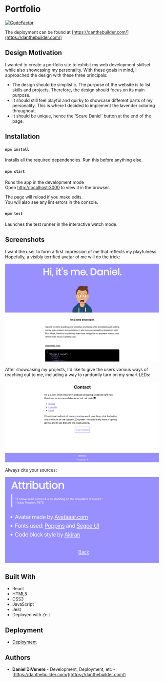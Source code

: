 
# Portfolio
[![CodeFactor](https://www.codefactor.io/repository/github/dannydi12/its-me-daniel/badge)](https://www.codefactor.io/repository/github/dannydi12/its-me-daniel)

The deployment can be found at [https://danthebuilder.com/](https://danthebuilder.com/)

## Design Motivation

I wanted to create a portfolio site to exhibit my web development skillset while also showcasing my personality. 
With these goals in mind, I approached the design with these three principals:

* The design should be simplistic. The purpose of the website is to list skills and projects. Therefore, the design should focus on its main purpose.
* It should still feel playful and quirky to showcase different parts of my personality. This is where I decided to implement the lavender coloring throughout.
* It should be unique, hence the 'Scare Daniel' button at the end of the page.


## Installation

#### `npm install`

Installs all the required dependencies. Run this before anything else.

#### `npm start`

Runs the app in the development mode  
Open  [http://localhost:3000](http://localhost:3000/)  to view it in the browser.

The page will reload if you make edits.  
You will also see any lint errors in the console.

#### `npm test`

Launches the test runner in the interactive watch mode.  

## Screenshots

I want the user to form a first impression of me that reflects my playfulness. Hopefully, a visibly terrified avatar of me will do the trick:

![landing page](screens/landing-page.png)

After showcasing my projects, I'd like to give the users various ways of reaching out to me, including a way to randomly turn on my smart LEDs:

![contact page](screens/contact-page.png)

Always cite your sources:

![attribution page](screens/attribution-page.png)

## Built With

* React
* HTML5
* CSS3
* JavaScript
* Jest
* Deployed with Zeit

## Deployment

- [Deployment](https://thoughtbin.danthebuilder.com/)

## Authors

* **Daniel DiVenere** -  Development, Deployment, etc - [https://danthebuilder.com/](https://danthebuilder.com/)
